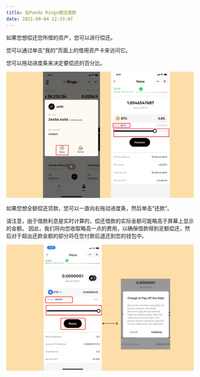 ```yaml
---
title: 在Pando Rings偿还借款
date: 2021-09-04 12:33:07
---
```


如果您想偿还您所借的资产，您可以进行偿还。

您可以通过单击“我的”页面上的借用资产卡来访问它。

您可以拖动进度条来决定要偿还的百分比。

![](../assets/repay1.jpg)

如果您想全额偿还贷款，您可以一直向右拖动进度条，然后单击“还款”。

请注意，由于借款利息是实时计算的，偿还借款的实际金额可能略高于屏幕上显示的金额。 因此，我们将向您收取略高一点的费用，以确保借款得到足额偿还，然后对于超出还款金额的部分将在您付款后退还到您的钱包中。

![](../assets/repay2.jpg)